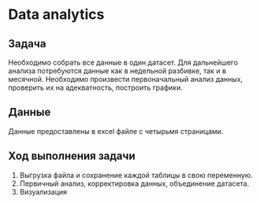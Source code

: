 # Data analytics
## Задача
Необходимо собрать все данные в один датасет. Для дальнейшего анализа потребуются данные как в недельной разбивке, так и в месячной. Необходимо произвести первоначальный анализ данных, проверить их на адекватность, построить графики.
## Данные 
Данные предоставлены в excel файле с четырьмя страницами.
## Ход выполнения задачи 
1) Выгрузка файла и сохранение каждой таблицы в свою переменную.
2) Первичный анализ, корректировка данных, объединение датасета. 
3) Визуализация


